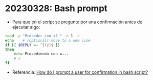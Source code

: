 # 20230328: Bash prompt

- Para que en el script se pregunte por una confirmación antes de ejecutar algo:

```sh
read -p "Proceder con x? " -n 1 -r
echo    # (optional) move to a new line
if [[ $REPLY =~ ^[Yy]$ ]]
then
    echo Procediendo con x...
    # x
fi
```

- Referencia: [How do I prompt a user for confirmation in bash script?](https://stackoverflow.com/a/1885534)